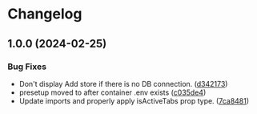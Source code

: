 # Changelog

## 1.0.0 (2024-02-25)


### Bug Fixes

* Don't display Add store if there is no DB connection. ([d342173](https://github.com/SobieskiCodes/Codefolio/commit/d3421737828cfa98015de42ce4ad4d3c04c97d66))
* presetup moved to after container .env exists ([c035de4](https://github.com/SobieskiCodes/Codefolio/commit/c035de471e253243b73350914b42c23c2731d428))
* Update imports and properly apply isActiveTabs prop type. ([7ca8481](https://github.com/SobieskiCodes/Codefolio/commit/7ca848176a1ad0f756e58303cf1d2ae38903e20a))
